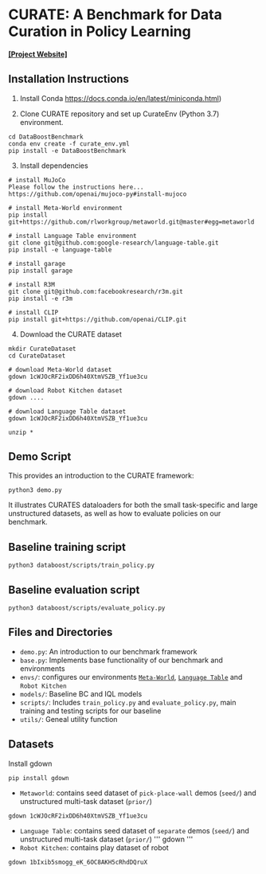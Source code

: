 # CURATE: A Benchmark for Data Curation in Policy Learning
#### [[Project Website]](https://sites.google.com/view/curate-benchmark/)


## Installation Instructions

1. Install Conda
https://docs.conda.io/en/latest/miniconda.html)

2. Clone CURATE repository and set up CurateEnv (Python 3.7) environment.
```
cd DataBoostBenchmark
conda env create -f curate_env.yml
pip install -e DataBoostBenchmark
```

3. Install dependencies
```
# install MuJoCo
Please follow the instructions here...
https://github.com/openai/mujoco-py#install-mujoco

# install Meta-World environment
pip install git+https://github.com/rlworkgroup/metaworld.git@master#egg=metaworld

# install Language Table environment
git clone git@github.com:google-research/language-table.git
pip install -e language-table

# install garage
pip install garage

# install R3M
git clone git@github.com:facebookresearch/r3m.git
pip install -e r3m

# install CLIP
pip install git+https://github.com/openai/CLIP.git
```

4. Download the CURATE dataset
```
mkdir CurateDataset
cd CurateDataset

# download Meta-World dataset
gdown 1cWJOcRF2ixDD6h40XtmVSZB_Yf1ue3cu

# download Robot Kitchen dataset
gdown ....

# download Language Table dataset
gdown 1cWJOcRF2ixDD6h40XtmVSZB_Yf1ue3cu

unzip *
```

## Demo Script

This provides an introduction to the CURATE framework:
```
python3 demo.py
```
It illustrates CURATES dataloaders for both the small task-specific and large unstructured datasets, as well as how to evaluate policies on our benchmark.

## Baseline training script
```
python3 databoost/scripts/train_policy.py
```

## Baseline evaluation script
```
python3 databoost/scripts/evaluate_policy.py
```

## Files and Directories
* `demo.py`: An introduction to our benchmark framework
* `base.py`: Implements base functionality of our benchmark and environments
* `envs/`: configures our environments [`Meta-World`](https://github.com/Farama-Foundation/Metaworld), [`Language Table`](https://github.com/google-research/language-table) and `Robot Kitchen`
* `models/`: Baseline BC and IQL models
* `scripts/`: Includes `train_policy.py` and `evaluate_policy.py`, main training and testing scripts for our baseline
* `utils/`: Geneal utility function


## Datasets
Install gdown
```
pip install gdown
```
* `Metaworld`: contains seed dataset of `pick-place-wall` demos (`seed/`) and unstructured multi-task dataset (`prior/`)
```
gdown 1cWJOcRF2ixDD6h40XtmVSZB_Yf1ue3cu
```
* `Language Table`: contains seed dataset of `separate` demos (`seed/`) and unstructured multi-task dataset (`prior/`)
'''
gdown 
'''
* `Robot Kitchen`: contains play dataset of robot 
```
gdown 1bIxib5smogg_eK_6OC8AKH5cRhdDQruX
```
